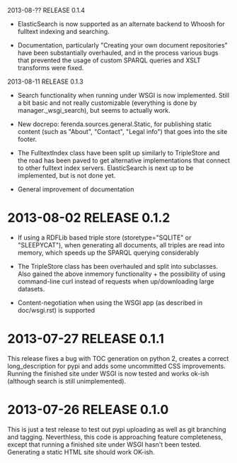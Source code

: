 2013-08-?? RELEASE 0.1.4

* ElasticSearch is now supported as an alternate backend to Whoosh for
  fulltext indexing and searching.

* Documentation, particularly "Creating your own document
  repositories" have been substantially overhauled, and in the process
  various bugs that prevented the usage of custom SPARQL queries and
  XSLT transforms were fixed.

2013-08-11 RELEASE 0.1.3

* Search functionality when running under WSGI is now
  implemented. Still a bit basic and not really customizable
  (everything is done by manager._wsgi_search), but seems to actually
  work.

* New docrepo: ferenda.sources.general.Static, for publishing static
  content (such as "About", "Contact", "Legal info") that goes into
  the site footer.

* The FulltextIndex class have been split up similarly to TripleStore
  and the road has been paved to get alternative implementations that
  connect to other fulltext index servers. ElasticSearch is next up to
  be implemented, but is not done yet.
  
* General improvement of documentation

2013-08-02 RELEASE 0.1.2
========================

* If using a RDFLib based triple store (storetype="SQLITE" or
  "SLEEPYCAT"), when generating all documents, all triples are read
  into memory, which speeds up the SPARQL querying considerably

* The TripleStore class has been overhauled and split into
  subclasses. Also gained the above inmemory functionality + the
  possibility of using command-line curl instead of requests when
  up/downloading large datasets.

* Content-negotiation when using the WSGI app (as described in
  doc/wsgi.rst) is supported

2013-07-27 RELEASE 0.1.1
========================

This release fixes a bug with TOC generation on python 2, creates a
correct long_description for pypi and adds some uncommitted CSS
improvements. Running the finished site under WSGI is now tested and
works ok-ish (although search is still unimplemented).

2013-07-26 RELEASE 0.1.0
========================

This is just a test release to test out pypi uploading as well as git
branching and tagging. Neverthless, this code is approaching feature
completeness, except that running a finished site under WSGI hasn't
been tested. Generating a static HTML site should work OK-ish.
